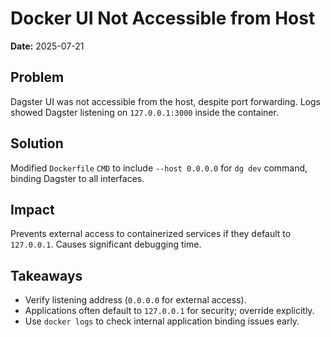 # Docker UI Not Accessible from Host

**Date:** 2025-07-21

## Problem

Dagster UI was not accessible from the host, despite port forwarding. Logs showed Dagster listening on `127.0.0.1:3000` inside the container.

## Solution

Modified `Dockerfile` `CMD` to include `--host 0.0.0.0` for `dg dev` command, binding Dagster to all interfaces.

## Impact

Prevents external access to containerized services if they default to `127.0.0.1`. Causes significant debugging time.

## Takeaways

- Verify listening address (`0.0.0.0` for external access).
- Applications often default to `127.0.0.1` for security; override explicitly.
- Use `docker logs` to check internal application binding issues early.
